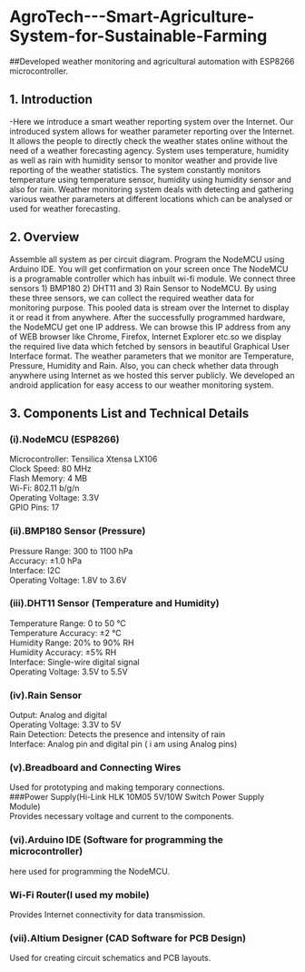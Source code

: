 # AgroTech---Smart-Agriculture-System-for-Sustainable-Farming
##Developed weather monitoring and agricultural automation  with ESP8266 microcontroller. 

## 1. Introduction
-Here we introduce a smart weather reporting system over the Internet. Our introduced system allows for weather parameter reporting over the Internet. It allows the people to directly check the weather states online without the need of a weather forecasting agency. System uses temperature, humidity as well as rain with humidity sensor to monitor weather and provide live reporting of the weather statistics. The system constantly monitors temperature using temperature sensor, humidity using humidity sensor and also for rain. Weather monitoring system deals with detecting and gathering various weather parameters at different locations which can be analysed or used for weather forecasting. 

## 2. Overview 
Assemble all system as per circuit diagram. Program the NodeMCU using Arduino IDE. You will get confirmation on your screen once The NodeMCU is a programable controller which has inbuilt wi-fi module. We connect three sensors 1) BMP180 2) DHT11 and 3) Rain Sensor to NodeMCU. By using these three sensors, we can collect the required weather data for monitoring purpose. This pooled data is stream over the Internet to display it or read it from anywhere. After the successfully programmed hardware, the NodeMCU get one IP address. We can browse this IP address from any of WEB browser like Chrome, Firefox, Internet Explorer etc.so we display the required live data which fetched by sensors in beautiful Graphical User Interface format. The weather parameters that we monitor are Temperature, Pressure, Humidity and Rain. Also, you can check whether data through anywhere using Internet as we hosted this server publicly. We developed an android application for easy access to our weather monitoring system.
 
## 3. Components List and Technical Details
### (i).NodeMCU (ESP8266)<br>
Microcontroller: Tensilica Xtensa LX106<br>
Clock Speed: 80 MHz<br>
Flash Memory: 4 MB<br>
Wi-Fi: 802.11 b/g/n<br>
Operating Voltage: 3.3V<br>
GPIO Pins: 17<br>
### (ii).BMP180 Sensor (Pressure)<br>
Pressure Range: 300 to 1100 hPa<br>
Accuracy: ±1.0 hPa<br>
Interface: I2C<br>
Operating Voltage: 1.8V to 3.6V<br>
### (iii).DHT11 Sensor (Temperature and Humidity)<br>
Temperature Range: 0 to 50 °C<br>
Temperature Accuracy: ±2 °C<br>
Humidity Range: 20% to 90% RH<br>
Humidity Accuracy: ±5% RH<br>
Interface: Single-wire digital signal<br>
Operating Voltage: 3.5V to 5.5V<br>
### (iv).Rain Sensor<br>
Output: Analog and digital<br>
Operating Voltage: 3.3V to 5V<br>
Rain Detection: Detects the presence and intensity of rain<br>
Interface: Analog pin and digital pin ( i am using Analog pins)<br>
### (v).Breadboard and Connecting Wires<br>
Used for prototyping and making temporary connections.<br>
###Power Supply(Hi-Link HLK 10M05 5V/10W Switch Power Supply Module)<br>
Provides necessary voltage and current to the components.<br>
### (vi).Arduino IDE (Software for programming the microcontroller)<br>
here used for programming the NodeMCU.<br>
### Wi-Fi Router(I used my mobile)<br>
Provides Internet connectivity for data transmission.<br>
### (vii).Altium Designer (CAD Software for PCB Design)<br>
Used for creating circuit schematics and PCB layouts.<br>
